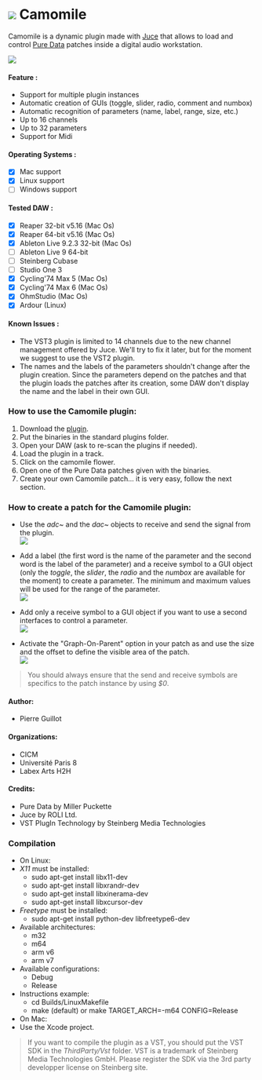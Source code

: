 # ![](https://cloud.githubusercontent.com/assets/1409918/13611206/9433a744-e561-11e5-8b30-7def4dd19cdd.png) Camomile

Camomile is a dynamic plugin made with [Juce](http://www.juce.com) that allows to load and control [Pure Data](http://msp.ucsd.edu/software.html) patches inside a digital audio workstation.

![](https://cloud.githubusercontent.com/assets/1409918/13610631/ebdacae8-e55e-11e5-903c-fb3ad342adb8.png)

#### Feature :
 - Support for multiple plugin instances
 - Automatic creation of GUIs (toggle, slider, radio, comment and numbox)
 - Automatic recognition of parameters (name, label, range, size, etc.)
 - Up to 16 channels
 - Up to 32 parameters
 - Support for Midi

#### Operating Systems :
 - [x] Mac support
 - [x] Linux support
 - [ ] Windows support

#### Tested DAW :
 - [x] Reaper 32-bit v5.16 (Mac Os)
 - [x] Reaper 64-bit v5.16 (Mac Os)
 - [x] Ableton Live 9.2.3 32-bit (Mac Os)
 - [ ] Ableton Live 9 64-bit
 - [ ] Steinberg Cubase
 - [ ] Studio One 3
 - [x] Cycling'74 Max 5 (Mac Os)
 - [x] Cycling'74 Max 6 (Mac Os)
 - [x] OhmStudio (Mac Os)
 - [x] Ardour (Linux)

#### Known Issues :
 - The VST3 plugin is limited to 14 channels due to the new channel management offered by Juce. We'll try to fix it later, but for the moment we suggest to use the VST2 plugin.
 - The names and the labels of the parameters shouldn't change after the plugin creation. Since the parameters depend on the patches and that the plugin loads the patches after its creation, some DAW don't display the name and the label in their own GUI.

### How to use the Camomile plugin:

1. Download the [plugin](https://github.com/pierreguillot/Camomile/releases).
2. Put the binaries in the standard plugins folder.
3. Open your DAW (ask to re-scan the plugins if needed).
4. Load the plugin in a track.
5. Click on the camomile flower.
6. Open one of the Pure Data patches given with the binaries.
7. Create your own Camomile patch... it is very easy, follow the next section.

### How to create a patch for the Camomile plugin:

* Use the *adc~* and the *dac~* objects to receive and send the signal from the plugin.    
![](https://cloud.githubusercontent.com/assets/1409918/13610984/91081d12-e560-11e5-8abb-f924367ab6eb.png)    

* Add a label (the first word is the name of the parameter and the second word is the label of the parameter) and a receive symbol to a GUI object (only the *toggle*, the *slider*, the *radio* and the *numbox* are available for the moment) to create a parameter. The minimum and maximum values will be used for the range of the parameter.  
![](https://cloud.githubusercontent.com/assets/1409918/13611062/eb6348a4-e560-11e5-8c62-b41803183783.png)

* Add only a receive symbol to a GUI object if you want to use a second interfaces to control a parameter.  
![](https://cloud.githubusercontent.com/assets/1409918/13611063/eb74e08c-e560-11e5-8d34-4df8559bbb8d.png)

* Activate the  "Graph-On-Parent" option in your patch as and use the size and the offset to define the visible area of the patch.  
![](https://cloud.githubusercontent.com/assets/1409918/13611033/c48b69fa-e560-11e5-9ab8-3950adba08f0.png)

> You should always ensure that the send and receive symbols are specifics to the patch instance by using *$0*.

#### Author:
 - Pierre Guillot  

#### Organizations:
 - CICM
 - Université Paris 8
 - Labex Arts H2H  

#### Credits:
 - Pure Data by Miller Puckette
 - Juce by ROLI Ltd.
 - VST PlugIn Technology by Steinberg Media Technologies

### Compilation
 - On Linux:
  - *X11* must be installed:
    - sudo apt-get install libx11-dev
    - sudo apt-get install libxrandr-dev
    - sudo apt-get install libxinerama-dev
    - sudo apt-get install libxcursor-dev
  - *Freetype* must be installed:
    - sudo apt-get install python-dev libfreetype6-dev
  - Available architectures:
    - m32
    - m64
    - arm v6
    - arm v7
  - Available configurations:
    - Debug
    - Release
  - Instructions example:
    - cd Builds/LinuxMakefile
    - make (default) or make TARGET_ARCH=-m64 CONFIG=Release
 - On Mac:
  - Use the Xcode project.

> If you want to compile the plugin as a VST, you should put the VST SDK in the *ThirdParty/Vst* folder. VST is a trademark of Steinberg Media Technologies GmbH. Please register the SDK via the 3rd party developper license on Steinberg site.
